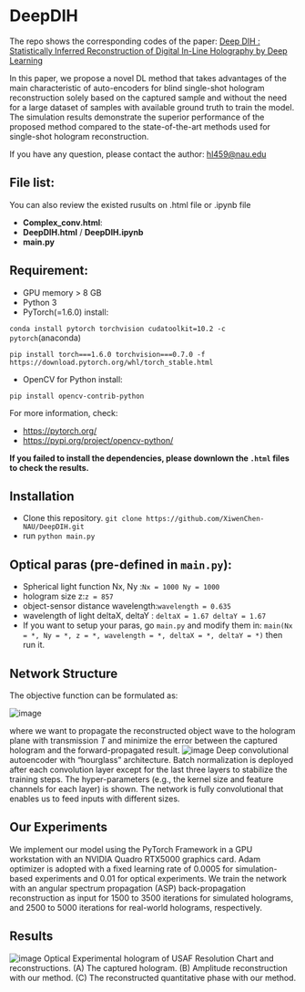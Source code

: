 # DeepDIH
The repo shows the corresponding codes of the paper: 
[Deep DIH : Statistically Inferred Reconstruction of Digital In-Line Holography by Deep Learning](https://arxiv.org/abs/2004.12231)

In this paper, we propose a novel DL method that takes advantages of the main characteristic of auto-encoders for blind single-shot hologram reconstruction solely based on the captured sample and without the need for a large dataset of samples with available ground truth to train the model. The simulation results demonstrate the superior performance of the proposed method compared to the state-of-the-art methods used for single-shot hologram reconstruction.

If you have any question, please contact the author: hl459@nau.edu
## File list:
You can also review the existed rusults on .html file or .ipynb file 
- **Complex_conv.html**:
- **DeepDIH.html** / **DeepDIH.ipynb** 
- **main.py**
## Requirement:
- GPU memory > 8 GB
- Python 3
- PyTorch(=1.6.0) install:

`conda install pytorch torchvision cudatoolkit=10.2 -c pytorch`(anaconda)

`pip install torch===1.6.0 torchvision===0.7.0 -f https://download.pytorch.org/whl/torch_stable.html`

- OpenCV for Python install:

`pip install opencv-contrib-python`

For more information, check:
- https://pytorch.org/
- https://pypi.org/project/opencv-python/

**If you failed to install the dependencies, please downlown the `.html` files to check the results.**

## Installation
- Clone this repository.
`git clone https://github.com/XiwenChen-NAU/DeepDIH.git`
- run
`python main.py`

## Optical paras (pre-defined in `main.py`):
- Spherical light function Nx, Ny :`Nx = 1000 Ny = 1000` 
- hologram size z:`z = 857`
- object-sensor distance wavelength:`wavelength = 0.635`
- wavelength of light deltaX, deltaY : `deltaX = 1.67 deltaY = 1.67`
- If you want to setup your paras, go `main.py` and modify them in:
`main(Nx = *, Ny = *, z = *, wavelength = *, deltaX = *, deltaY = *)`
then run it.
## Network Structure
The objective function can be formulated as:

![image](https://latex.codecogs.com/gif.latex?w%20=%20\mathop{\arg\min}_{w}%20\%20\%20\|%20H-T(f(H,w))\|_{2}^{2})

where we want to propagate the reconstructed object wave to the hologram plane with transmission $T$ and minimize the error between the captured hologram and the forward-propagated result.
![image](https://github.com/XiwenChen-NAU/DeepDIH/blob/master/Figures/fig4-2.jpg)
Deep convolutional autoencoder with “hourglass” architecture. Batch normalization is deployed after each convolution layer except for the last three layers to stabilize the training steps. The hyper-parameters (e.g., the kernel size and feature channels for each layer) is shown. The network is fully convolutional that enables us to feed inputs with different sizes.
## Our Experiments
We implement our model using the PyTorch Framework in a GPU workstation with an NVIDIA Quadro RTX5000 graphics card. Adam optimizer is adopted with a fixed learning rate of 0.0005 for simulation-based experiments and 0.01 for optical experiments. We train the network with an angular spectrum propagation (ASP) back-propagation reconstruction as input for 1500 to 3500 iterations for simulated holograms, and 2500 to 5000 iterations for real-world holograms, respectively.
## Results
![image](https://github.com/XiwenChen-NAU/DeepDIH/blob/master/Figures/fig12.jpg)
Optical Experimental hologram of USAF Resolution Chart and reconstructions. (A) The captured hologram. (B) Amplitude reconstruction with our method. (C) The reconstructed quantitative phase with our method.
